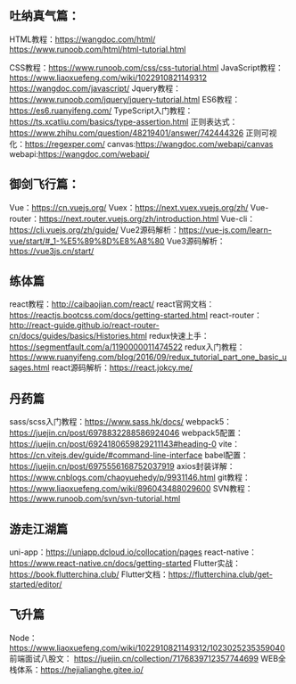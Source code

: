 ## 吐纳真气篇：
HTML教程：https://wangdoc.com/html/ https://www.runoob.com/html/html-tutorial.html

CSS教程：https://www.runoob.com/css/css-tutorial.html
JavaScript教程：https://www.liaoxuefeng.com/wiki/1022910821149312 https://wangdoc.com/javascript/
Jquery教程：https://www.runoob.com/jquery/jquery-tutorial.html
ES6教程：https://es6.ruanyifeng.com/
TypeScript入门教程：https://ts.xcatliu.com/basics/type-assertion.html
正则表达式：https://www.zhihu.com/question/48219401/answer/742444326
正则可视化：https://regexper.com/
canvas:https://wangdoc.com/webapi/canvas
webapi:https://wangdoc.com/webapi/

## 御剑飞行篇：
Vue：https://cn.vuejs.org/
Vuex：https://next.vuex.vuejs.org/zh/
Vue-router：https://next.router.vuejs.org/zh/introduction.html
Vue-cli：https://cli.vuejs.org/zh/guide/
Vue2源码解析：https://vue-js.com/learn-vue/start/#_1-%E5%89%8D%E8%A8%80
Vue3源码解析：https://vue3js.cn/start/

## 练体篇
react教程：http://caibaojian.com/react/
react官网文档：https://reactjs.bootcss.com/docs/getting-started.html
react-router：http://react-guide.github.io/react-router-cn/docs/guides/basics/Histories.html
redux快速上手：https://segmentfault.com/a/1190000011474522
redux入门教程：https://www.ruanyifeng.com/blog/2016/09/redux_tutorial_part_one_basic_usages.html
react源码解析：https://react.jokcy.me/

## 丹药篇
sass/scss入门教程：https://www.sass.hk/docs/
webpack5：https://juejin.cn/post/6978832288586924046
webpack5配置：https://juejin.cn/post/6924180659829211143#heading-0
vite：https://cn.vitejs.dev/guide/#command-line-interface
babel配置：https://juejin.cn/post/6975556168752037919
axios封装详解：https://www.cnblogs.com/chaoyuehedy/p/9931146.html
git教程：https://www.liaoxuefeng.com/wiki/896043488029600
SVN教程：https://www.runoob.com/svn/svn-tutorial.html

## 游走江湖篇
uni-app：https://uniapp.dcloud.io/collocation/pages
react-native：https://www.react-native.cn/docs/getting-started
Flutter实战：https://book.flutterchina.club/
Flutter文档：https://flutterchina.club/get-started/editor/

## 飞升篇
Node： https://www.liaoxuefeng.com/wiki/1022910821149312/1023025235359040
前端面试八股文： https://juejin.cn/collection/7176839712357744699
WEB全栈体系：https://hejialianghe.gitee.io/
